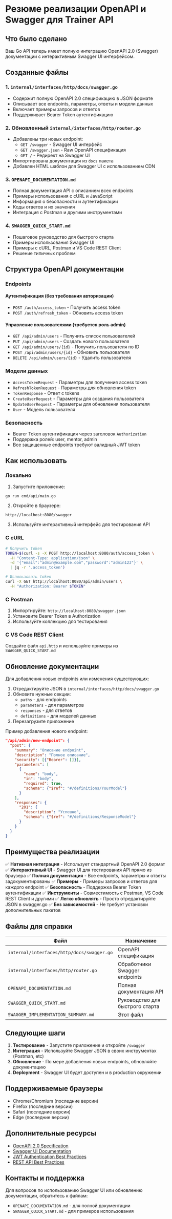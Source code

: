 # Резюме реализации OpenAPI и Swagger для Trainer API

## Что было сделано

Ваш Go API теперь имеет полную интеграцию OpenAPI 2.0 (Swagger) документации с интерактивным Swagger UI интерфейсом.

## Созданные файлы

### 1. `internal/interfaces/http/docs/swagger.go`
- Содержит полную OpenAPI 2.0 спецификацию в JSON формате
- Описывает все endpoints, параметры, ответы и модели данных
- Включает примеры запросов и ответов
- Поддерживает Bearer Token аутентификацию

### 2. Обновленный `internal/interfaces/http/router.go`
- Добавлены три новых endpoint:
  - `GET /swagger` - Swagger UI интерфейс
  - `GET /swagger.json` - Raw OpenAPI спецификация
  - `GET /` - Редирект на Swagger UI
- Импортирована документация из `docs` пакета
- Добавлен HTML шаблон для Swagger UI с использованием CDN

### 3. `OPENAPI_DOCUMENTATION.md`
- Полная документация API с описанием всех endpoints
- Примеры использования с cURL и JavaScript
- Информация о безопасности и аутентификации
- Коды ответов и их значения
- Интеграция с Postman и другими инструментами

### 4. `SWAGGER_QUICK_START.md`
- Пошаговое руководство для быстрого старта
- Примеры использования Swagger UI
- Примеры с cURL, Postman и VS Code REST Client
- Решение типичных проблем

## Структура OpenAPI документации

### Endpoints

#### Аутентификация (без требования авторизации)
- `POST /auth/access_token` - Получить access token
- `POST /auth/refresh_token` - Обновить access token

#### Управление пользователями (требуется роль admin)
- `GET /api/admin/users` - Получить список пользователей
- `PUT /api/admin/users` - Создать нового пользователя
- `GET /api/admin/users/{id}` - Получить пользователя по ID
- `POST /api/admin/users/{id}` - Обновить пользователя
- `DELETE /api/admin/users/{id}` - Удалить пользователя

### Модели данных

- `AccessTokenRequest` - Параметры для получения access token
- `RefreshTokenRequest` - Параметры для обновления token
- `TokenResponse` - Ответ с tokens
- `CreateUserRequest` - Параметры для создания пользователя
- `UpdateUserRequest` - Параметры для обновления пользователя
- `User` - Модель пользователя

### Безопасность

- Bearer Token аутентификация через заголовок `Authorization`
- Поддержка ролей: user, mentor, admin
- Все защищенные endpoints требуют валидный JWT token

## Как использовать

### Локально

1. Запустите приложение:
```bash
go run cmd/api/main.go
```

2. Откройте в браузере:
```
http://localhost:8080/swagger
```

3. Используйте интерактивный интерфейс для тестирования API

### С cURL

```bash
# Получить token
TOKEN=$(curl -s -X POST http://localhost:8080/auth/access_token \
  -H "Content-Type: application/json" \
  -d '{"email":"admin@example.com","password":"admin123"}' \
  | jq -r '.access_token')

# Использовать token
curl -X GET http://localhost:8080/api/admin/users \
  -H "Authorization: Bearer $TOKEN"
```

### С Postman

1. Импортируйте: `http://localhost:8080/swagger.json`
2. Установите Bearer Token в Authorization
3. Используйте коллекцию для тестирования

### С VS Code REST Client

Создайте файл `api.http` и используйте примеры из `SWAGGER_QUICK_START.md`

## Обновление документации

Для добавления новых endpoints или изменения существующих:

1. Отредактируйте JSON в `internal/interfaces/http/docs/swagger.go`
2. Обновите нужные секции:
   - `paths` - для endpoints
   - `parameters` - для параметров
   - `responses` - для ответов
   - `definitions` - для моделей данных
3. Перезагрузите приложение

Пример добавления нового endpoint:

```json
"/api/admin/new-endpoint": {
  "post": {
    "summary": "Описание endpoint",
    "description": "Полное описание",
    "security": [{"Bearer": []}],
    "parameters": [
      {
        "name": "body",
        "in": "body",
        "required": true,
        "schema": {"$ref": "#/definitions/YourModel"}
      }
    ],
    "responses": {
      "201": {
        "description": "Успешно",
        "schema": {"$ref": "#/definitions/ResponseModel"}
      }
    }
  }
}
```

## Преимущества реализации

✅ **Нативная интеграция** - Использует стандартный OpenAPI 2.0 формат
✅ **Интерактивный UI** - Swagger UI для тестирования API прямо из браузера
✅ **Полная документация** - Все endpoints, параметры и ответы задокументированы
✅ **Примеры** - Примеры запросов и ответов для каждого endpoint
✅ **Безопасность** - Поддержка Bearer Token аутентификации
✅ **Инструменты** - Совместимость с Postman, VS Code REST Client и другими
✅ **Легко обновлять** - Просто отредактируйте JSON в swagger.go
✅ **Без зависимостей** - Не требует установки дополнительных пакетов

## Файлы для справки

| Файл | Назначение |
|------|-----------|
| `internal/interfaces/http/docs/swagger.go` | OpenAPI спецификация |
| `internal/interfaces/http/router.go` | Обработчики Swagger endpoints |
| `OPENAPI_DOCUMENTATION.md` | Полная документация API |
| `SWAGGER_QUICK_START.md` | Руководство для быстрого старта |
| `SWAGGER_IMPLEMENTATION_SUMMARY.md` | Этот файл |

## Следующие шаги

1. **Тестирование** - Запустите приложение и откройте `/swagger`
2. **Интеграция** - Используйте Swagger JSON в своих инструментах (Postman, etc)
3. **Обновление** - По мере добавления новых endpoints, обновляйте документацию
4. **Deployment** - Swagger UI будет доступен и в production окружении

## Поддерживаемые браузеры

- Chrome/Chromium (последние версии)
- Firefox (последние версии)
- Safari (последние версии)
- Edge (последние версии)

## Дополнительные ресурсы

- [OpenAPI 2.0 Specification](https://swagger.io/specification/v2/)
- [Swagger UI Documentation](https://swagger.io/tools/swagger-ui/)
- [JWT Authentication Best Practices](https://tools.ietf.org/html/rfc7519)
- [REST API Best Practices](https://restfulapi.net/)

## Контакты и поддержка

Для вопросов по использованию Swagger UI или обновлению документации, обратитесь к файлам:
- `OPENAPI_DOCUMENTATION.md` - для полной документации
- `SWAGGER_QUICK_START.md` - для примеров использования
